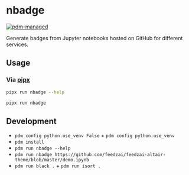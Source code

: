 # nbadge

[![pdm-managed](https://img.shields.io/badge/pdm-managed-blueviolet)](https://pdm.fming.dev)

Generate badges from Jupyter notebooks hosted on GitHub for different services.

## Usage

### Via [pipx](https://github.com/pypa/pipx)

```bash
pipx run nbadge --help
```

```bash
pipx run nbadge
```

## Development

- `pdm config python.use_venv False` + `pdm config python.use_venv`
- `pdm install`
- `pdm run nbadge --help`
- `pdm run nbadge https://github.com/feedzai/feedzai-altair-theme/blob/master/demo.ipynb`
- `pdm run black .` + `pdm run isort .`
